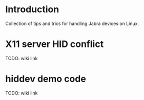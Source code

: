 # Introduction
Collection of tips and trics for handling Jabra devices on Linux.

# X11 server HID conflict
TODO: wiki link

# hiddev demo code
TODO: wiki link
